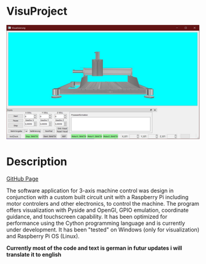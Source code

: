 # VisuProject

![plot](./images/Viualisierung.JPG)

# Description

[GitHub Page](https://github.com/suly520/VisuProject)

The software application for 3-axis machine control was design in conjunction with a custom built circuit unit with a Raspberry Pi including motor controlers and other electronics, to control the machine. The program offers visualization with Pyside and OpenGl, GPIO emulation, coordinate guidance, and touchscreen capability. It has been optimized for performance using the Cython programming language and is currently under development. It has been "tested" on Windows (only for visualization) and Raspberry Pi OS (Linux).

**Currently most of the code and text is german in futur updates i will translate it to english**
